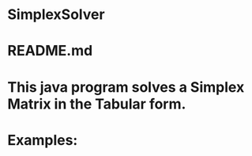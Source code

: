 # SimplexSolver
# README.md
#
# This java program solves a Simplex Matrix in the Tabular form.
#
# Examples:
#
